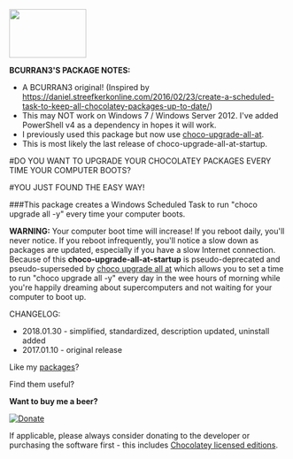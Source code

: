 <img src="https://raw.githubusercontent.com/bcurran3/ChocolateyPackages/master/InstChoco/InstChoco_icon.png" width="139" height="88">

**BCURRAN3'S PACKAGE NOTES:**

* A BCURRAN3 original! (Inspired by https://daniel.streefkerkonline.com/2016/02/23/create-a-scheduled-task-to-keep-all-chocolatey-packages-up-to-date/)
* This may NOT work on Windows 7 / Windows Server 2012. I've added PowerShell v4 as a dependency in hopes it will work.
* I previously used this package but now use [choco-upgrade-all-at](https://chocolatey.org/packages/choco-upgrade-all-at).
* This is most likely the last release of choco-upgrade-all-at-startup.

#DO YOU WANT TO UPGRADE YOUR CHOCOLATEY PACKAGES EVERY TIME YOUR COMPUTER BOOTS? 

#YOU JUST FOUND THE EASY WAY!
	
###This package creates a Windows Scheduled Task to run "choco upgrade all -y" every time your computer boots.

**WARNING:** Your computer boot time will increase! If you reboot daily, you'll never notice. If you reboot infrequently, you'll notice a slow down as packages are updated, especially if you have a slow Internet connection. Because of this **choco-upgrade-all-at-startup** is pseudo-deprecated and pseudo-superseded by [choco upgrade all at](https://chocolatey.org/packages/choco-upgrade-all-at) which allows you to set a time to run "choco upgrade all -y" every day in the wee hours of morning while you're happily dreaming about supercomputers and not waiting for your computer to boot up.

CHANGELOG:
* 2018.01.30 - simplified, standardized, description updated, uninstall added
* 2017.01.10 - original release

Like my [packages](https://chocolatey.org/profiles/bcurran3)? 

Find them useful?

**Want to buy me a beer?**

[![Donate](https://www.paypalobjects.com/webstatic/mktg/logo/AM_SbyPP_mc_vs_dc_ae.jpg)](https://www.paypal.me/bcurran3donations)

If applicable, please always consider donating to the developer or purchasing the software first - this includes [Chocolatey licensed editions](https://chocolatey.org/pricing).



